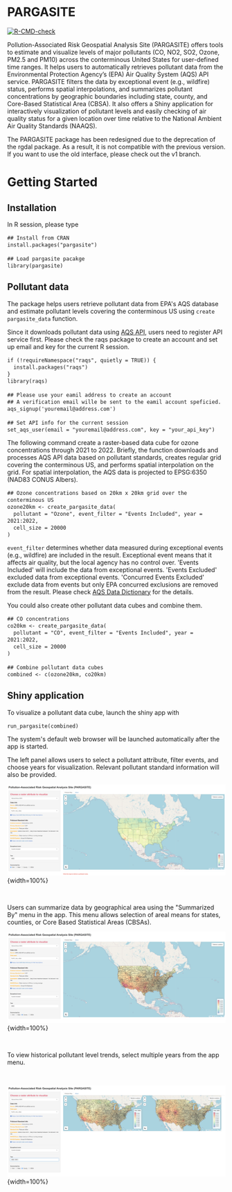 # PARGASITE

<!-- badges: start -->
[![R-CMD-check](https://github.com/HimesGroup/pargasite/actions/workflows/R-CMD-check.yaml/badge.svg)](https://github.com/HimesGroup/pargasite/actions/workflows/R-CMD-check.yaml)
<!-- badges: end -->

Pollution-Associated Risk Geospatial Analysis Site (PARGASITE) offers tools to
estimate and visualize levels of major pollutants (CO, NO2, SO2, Ozone, PM2.5
and PM10) across the conterminous United States for user-defined time ranges. It
helps users to automatically retrieves pollutant data from the Environmental
Protection Agency’s (EPA) Air Quality System (AQS) API service. PARGASITE
filters the data by exceptional event (e.g., wildfire) status, performs spatial
interpolations, and summarizes pollutant concentrations by geographic boundaries
including state, county, and Core-Based Statistical Area (CBSA). It also offers
a Shiny application for interactively visualization of pollutant levels and
easily checking of air quality status for a given location over time relative to
the National Ambient Air Quality Standards (NAAQS).

The PARGASITE package has been redesigned due to the deprecation of the rgdal
package. As a result, it is not compatible with the previous version. If you
want to use the old interface, please check out the v1 branch.

# Getting Started

## Installation

In R session, please type

```{r setup}
## Install from CRAN
install.packages("pargasite")

## Load pargasite pacakge
library(pargasite)
```

## Pollutant data

The package helps users retrieve pollutant data from EPA's AQS database and
estimate pollutant levels covering the conterminous US using `create
pargasite_data` function.

Since it downloads pollutant data using [AQS
API](https://aqs.epa.gov/aqsweb/documents/data_api.html), users need to register
API service first. Please check the raqs package to create an account and set up
email and key for the current R session.

```{r api service}
if (!requireNamespace("raqs", quietly = TRUE)) {
  install.packages("raqs")
}
library(raqs)

## Please use your eamil address to create an account
## A verification email wille be sent to the eamil account speficied.
aqs_signup('youremail@address.com')

## Set API info for the current session
set_aqs_user(email = "youremail@address.com", key = "your_api_key")
```

The following command create a raster-based data cube for ozone concentrations
through 2021 to 2022. Briefly, the function downloads and processes AQS API data
based on pollutant standards, creates regular grid covering the conterminous US,
and performs spatial interpolation on the grid. For spatial interpolation, the
AQS data is projected to EPSG:6350 (NAD83 CONUS Albers).

```{r create pargasite data}
## Ozone concentrations based on 20km x 20km grid over the conterminous US
ozone20km <- create_pargasite_data(
  pollutant = "Ozone", event_filter = "Events Included", year = 2021:2022,
  cell_size = 20000
)
```

`event_filter` determines whether data measured during exceptional events (e.g.,
wildfire) are included in the result. Exceptional event means that it affects
air quality, but the local agency has no control over. 'Events Included' will
include the data from exceptional events. 'Events Excluded' excluded data from
exceptional events. 'Concurred Events Excluded' exclude data from events but
only EPA concurred exclusions are removed from the result. Please check [AQS
Data Dictionary](https://aqs.epa.gov/aqsweb/documents/AQS_Data_Dictionary.html)
for the details.

You could also create other pollutant data cubes and combine them.

```{r combine data cubes}
## CO concentrations
co20km <- create_pargasite_data(
  pollutant = "CO", event_filter = "Events Included", year = 2021:2022,
  cell_size = 20000
)

## Combine pollutant data cubes
combined <- c(ozone20km, co20km)
```

## Shiny application

To visualize a pollutant data cube, launch the shiny app with

```{r, launch shiny app}
run_pargasite(combined)
```
The system's default web browser will be launched automatically after the app is
started.

The left panel allows users to select a pollutant attribute, filter events, and
choose years for visualization. Relevant pollutant standard information will
also be provided.

![](vignettes/pargasite1.png){width=100%}

<br/>

Users can summarize data by geographical area using the "Summarized By" menu in
the app. This menu allows selection of areal means for states, counties, or Core
Based Statistical Areas (CBSAs).

![](vignettes/pargasite2.png){width=100%}

<br/>

To view historical pollutant level trends, select multiple years from the app
menu.

<br/>

![](vignettes/pargasite3.png){width=100%}
